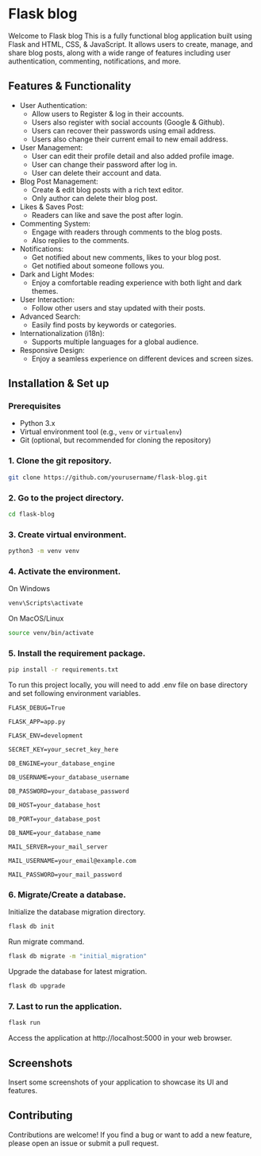 # Flask blog

Welcome to Flask blog This is a fully functional blog application built using Flask and HTML, CSS, & JavaScript. It allows users to create, manage, and share blog posts, along with a wide range of features including user authentication, commenting, notifications, and more.

## Features & Functionality

- User Authentication: 
    - Allow users to Register & log in their accounts.
    - Users also register with social accounts (Google & Github).
    - Users can recover their passwords using email address.
    - Users also change their current email to new email address.
- User Management:
    - User can edit their profile detail and also added profile image. 
    - User can change their password after log in.
    - User can delete their account and data.
- Blog Post Management:
    - Create & edit blog posts with a rich text editor.
    - Only author can delete their blog post.
- Likes & Saves Post:
    - Readers can like and save the post after login.
- Commenting System:
    - Engage with readers through comments to the blog posts.
    - Also replies to the comments.
- Notifications:
    - Get notified about new comments, likes to your blog post.
    - Get notified about someone follows you.
- Dark and Light Modes:
    - Enjoy a comfortable reading experience with both light and dark themes.
- User Interaction:
    - Follow other users and stay updated with their posts.
- Advanced Search:
    - Easily find posts by keywords or categories.
- Internationalization (i18n):
    - Supports multiple languages for a global audience.
- Responsive Design:
    - Enjoy a seamless experience on different devices and screen sizes.

## Installation & Set up

### Prerequisites

- Python 3.x
- Virtual environment tool (e.g., `venv` or `virtualenv`)
- Git (optional, but recommended for cloning the repository)

### 1. Clone the git repository.

```bash
git clone https://github.com/yourusername/flask-blog.git
```

### 2. Go to the project directory.

```bash
cd flask-blog
```

### 3. Create virtual environment.

```bash
python3 -m venv venv
```

### 4. Activate the environment.

On Windows

```bash
venv\Scripts\activate
```

On MacOS/Linux

```bash
source venv/bin/activate
```

### 5. Install the requirement package.

```bash
pip install -r requirements.txt
```

To run this project locally, you will need to add .env file on base directory and set following environment variables.

`FLASK_DEBUG=True`

`FLASK_APP=app.py`

`FLASK_ENV=development`

`SECRET_KEY=your_secret_key_here`

`DB_ENGINE=your_database_engine`

`DB_USERNAME=your_database_username`

`DB_PASSWORD=your_database_password`

`DB_HOST=your_database_host`

`DB_PORT=your_database_post`

`DB_NAME=your_database_name`

`MAIL_SERVER=your_mail_server`

`MAIL_USERNAME=your_email@example.com`

`MAIL_PASSWORD=your_mail_password`

### 6. Migrate/Create a database.

Initialize the database migration directory.

```bash
flask db init
```

Run migrate command.

```bash
flask db migrate -m "initial_migration"
```

Upgrade the database for latest migration.
```bash
flask db upgrade
```

### 7. Last to run the application.

```bash
flask run
```
Access the application at http://localhost:5000 in your web browser.

## Screenshots

Insert some screenshots of your application to showcase its UI and features.

## Contributing

Contributions are welcome! If you find a bug or want to add a new feature, please open an issue or submit a pull request.

